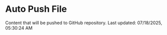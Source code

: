 # Auto Push File

Content that will be pushed to GitHub repository.
Last updated: 07/18/2025, 05:30:24 AM